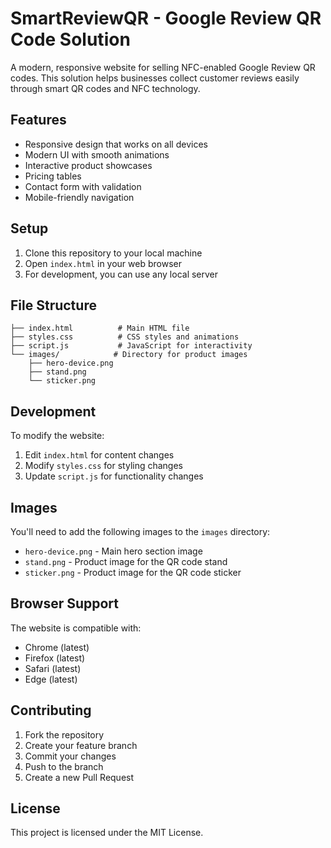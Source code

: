 # SmartReviewQR - Google Review QR Code Solution

A modern, responsive website for selling NFC-enabled Google Review QR codes. This solution helps businesses collect customer reviews easily through smart QR codes and NFC technology.

## Features

- Responsive design that works on all devices
- Modern UI with smooth animations
- Interactive product showcases
- Pricing tables
- Contact form with validation
- Mobile-friendly navigation

## Setup

1. Clone this repository to your local machine
2. Open `index.html` in your web browser
3. For development, you can use any local server

## File Structure

```
├── index.html          # Main HTML file
├── styles.css          # CSS styles and animations
├── script.js           # JavaScript for interactivity
└── images/            # Directory for product images
    ├── hero-device.png
    ├── stand.png
    └── sticker.png
```

## Development

To modify the website:

1. Edit `index.html` for content changes
2. Modify `styles.css` for styling changes
3. Update `script.js` for functionality changes

## Images

You'll need to add the following images to the `images` directory:
- `hero-device.png` - Main hero section image
- `stand.png` - Product image for the QR code stand
- `sticker.png` - Product image for the QR code sticker

## Browser Support

The website is compatible with:
- Chrome (latest)
- Firefox (latest)
- Safari (latest)
- Edge (latest)

## Contributing

1. Fork the repository
2. Create your feature branch
3. Commit your changes
4. Push to the branch
5. Create a new Pull Request

## License

This project is licensed under the MIT License.
